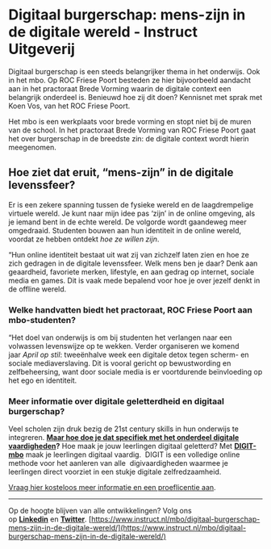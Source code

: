 # Digitaal burgerschap: mens-zijn in de digitale wereld - Instruct Uitgeverij
Digitaal burgerschap is een steeds belangrijker thema in het onderwijs. Ook in het mbo. Op ROC Friese Poort besteden ze hier bijvoorbeeld aandacht aan in het practoraat Brede Vorming waarin de digitale context een belangrijk onderdeel is. Benieuwd hoe zij dit doen? Kennisnet met sprak met Koen Vos, van het ROC Friese Poort.

Het mbo is een werkplaats voor brede vorming en stopt niet bij de muren van de school. In het practoraat Brede Vorming van ROC Friese Poort gaat het over burgerschap in de breedste zin: de digitale context wordt hierin meegenomen.

## Hoe ziet dat eruit, “mens-zijn” in de digitale levenssfeer?

Er is een zekere spanning tussen de fysieke wereld en de laagdrempelige virtuele wereld. Je kunt naar mijn idee pas ‘zijn’ in de online omgeving, als je iemand bent in de echte wereld. De volgorde wordt gaandeweg meer omgedraaid. Studenten bouwen aan hun identiteit in de online wereld, voordat ze hebben ontdekt _hoe ze willen zijn_.

“Hun online identiteit bestaat uit wat zij van zichzelf laten zien en hoe ze zich gedragen in de digitale levenssfeer. Welk mens ben je daar? Denk aan geaardheid, favoriete merken, lifestyle, en aan gedrag op internet, sociale media en games. Dit is vaak mede bepalend voor hoe je over jezelf denkt in de offline wereld.

### Welke handvatten biedt het practoraat, ROC Friese Poort aan mbo-studenten?

“Het doel van onderwijs is om bij studenten het verlangen naar een volwassen levenswijze op te wekken. Verder organiseren we komend jaar _April_ _op stil_: tweeënhalve week een digitale detox tegen scherm- en sociale mediaverslaving. Dit is vooral gericht op bewustwording en zelfbeheersing, want door sociale media is er voortdurende beïnvloeding op het ego en identiteit.

### Meer informatie over digitale geletterdheid en digitaal burgerschap?

Veel scholen zijn druk bezig de 21st century skills in hun onderwijs te integreren. **[Maar hoe doe je dat specifiek met het onderdeel digitale vaardigheden](https://www.digitalegeletterdheid.nl/voorstel-digitale-geletterdheid-curriculum-nu/)?** Hoe maak je jouw leerlingen digitaal geletterd? Met **[DIGIT-mbo](https://www.instruct.nl/methoden/digitale-geletterdheid/)** maak je leerlingen digitaal vaardig.  DIGIT is een volledige online methode voor het aanleren van alle  digivaardigheden waarmee je leerlingen direct voorziet in een stukje digitale zelfredzaamheid.

[Vraag hier kosteloos meer informatie en een proeflicentie aan](https://www.digitalegeletterdheid.nl/contact/).

* * *

Op de hoogte blijven van alle ontwikkelingen? Volg ons op **[Linkedin](https://www.linkedin.com/company/instruct/)** en **[Twitter](https://twitter.com/Instruct_Uitg)**. 
 [https://www.instruct.nl/mbo/digitaal-burgerschap-mens-zijn-in-de-digitale-wereld/](https://www.instruct.nl/mbo/digitaal-burgerschap-mens-zijn-in-de-digitale-wereld/)
